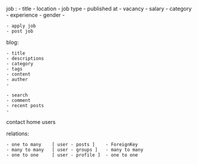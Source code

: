 job :
    - title
    - location
    - job type
    - published at
    - vacancy
    - salary
    - category
    - experience
    - gender
    -


    - apply job
    - post job


blog:

    - title
    - descriptions
    - category
    - tags
    - content
    - auther
    -

    - search
    - comment
    - recent posts
    -

  contact
  home
  users




relations:

    - one to many    [ user - posts ]    - ForeignKey
    - many to many   [ user - groups ]   - many to many
    - one to one     [ user - profile ]  - one to one
